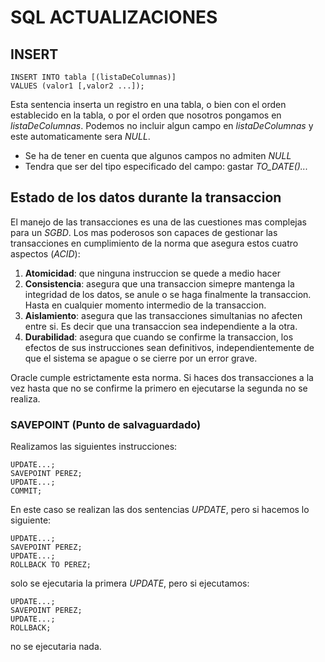 # SQL ACTUALIZACIONES

## INSERT
    INSERT INTO tabla [(listaDeColumnas)]
    VALUES (valor1 [,valor2 ...]);

Esta sentencia inserta un registro en una tabla, o bien con el orden establecido en la tabla, o por el orden que nosotros pongamos en *listaDeColumnas*. Podemos no incluir algun campo en *listaDeColumnas* y este automaticamente sera *NULL*.

- Se ha de tener en cuenta que algunos campos no admiten *NULL*
- Tendra que ser del tipo especificado del campo: gastar *TO_DATE()...*

## Estado de los datos durante la transaccion
El manejo de las transacciones es una de las cuestiones mas complejas para un *SGBD*. Los mas poderosos son capaces de gestionar las transacciones en cumplimiento de la norma que asegura estos cuatro aspectos (*ACID*):
1. **Atomicidad**: que ninguna instruccion se quede a medio hacer
2. **Consistencia**: asegura que una transaccion simepre mantenga la integridad de los datos, se anule o se haga finalmente la transaccion. Hasta en cualquier momento intermedio de la transaccion.
3. **Aislamiento**: asegura que las transacciones simultanias no afecten entre si. Es decir que una transaccion sea independiente a la otra.
4. **Durabilidad**: asegura que cuando se confirme la transaccion, los efectos de sus instrucciones sean definitivos, independientemente de que el sistema se apague o se cierre por un error grave.

Oracle cumple estrictamente esta norma. Si haces dos transacciones a la vez hasta que no se confirme la primero en ejecutarse la segunda no se realiza.

### SAVEPOINT (Punto de salvaguardado)
Realizamos las siguientes instrucciones:

    UPDATE...;
    SAVEPOINT PEREZ;
    UPDATE...;
    COMMIT;

En este caso se realizan las dos sentencias *UPDATE*, pero si hacemos lo siguiente:

    UPDATE...;
    SAVEPOINT PEREZ;
    UPDATE...;
    ROLLBACK TO PEREZ;

solo se ejecutaria la primera *UPDATE*, pero si ejecutamos:

    UPDATE...;
    SAVEPOINT PEREZ;
    UPDATE...;
    ROLLBACK;

no se ejecutaria nada.